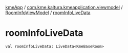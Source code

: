 [kmeApp](../../index.md) / [com.kme.kaltura.kmeapplication.viewmodel](../index.md) / [RoomInfoViewModel](index.md) / [roomInfoLiveData](./room-info-live-data.md)

# roomInfoLiveData

`val roomInfoLiveData: LiveData<KmeBaseRoom>`
